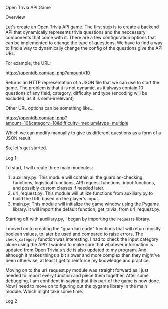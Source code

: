Open Trivia API Game

Overview

Let's create an Open Trivia API game.
The first step is to create a backend API that dynamically represents trivia questions and the neccessary components that come with it. 
There are a few configuration options that can be implemented to change the type of questions.
We have to find a way to find a way to dynamically change the config of the questions give the API URL.

For example, the URL:

https://opentdb.com/api.php?amount=10

Returns an HTTP representation of a JSON file that we can use to start the game.
The problem is that it is not dynamic, as it always contain 10 questions of any field, category, difficulty and type (encoding will be excluded, as it is semi-irrelevant)

Other URL options can be something like...

https://opentdb.com/api.php?amount=10&category=18&difficulty=medium&type=multiple

Which we can modify manually to give us different questions as a form of a JSON result.

So, let's get started.

Log 1:

To start, I will create three main modeules:

1. auxiliary.py: This module will contain all the guardian-checking functions, logistical functions, API request functions, input functions, and possibly custom classes if needed later.
2. url_request.py: This module will utilize functions from auxiliary.py to build the URL based on the player's input.
3. main.py: This module will initialize the game window using the Pygame library. It will import the default function, get_trivia, from url_request.py.

Starting off with auxiliary.py, I began by importing the `requests` library.

I moved on to creating the "guardian code" functions that will return mostly boolean values, to later be used and compared to raise errors.
The `check_category` function was interesting. I had to check the input category alone using the API?
I wanted to make sure that whatever information is updated from Open Trivia's side is also updated to my program. And although it makes things a bit slower and more complex than they might've been otherwise, at least I get to reinforce my knowledge and practice.

Moving on to the url_request.py module was straight forward as I just needed to import every function and piece them together. After some debugging, I am confident in saying that this part of the game is now done. Now I need to move on to figuring out the pygame library in the main module. Which might take some time.

Log 2

